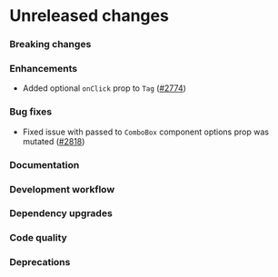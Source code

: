 # Unreleased changes

### Breaking changes

### Enhancements

- Added optional `onClick` prop to `Tag` ([#2774](https://github.com/Shopify/polaris-react/pull/2774))

### Bug fixes

- Fixed issue with passed to `ComboBox` component options prop was mutated ([#2818](https://github.com/Shopify/polaris-react/pull/2818))

### Documentation

### Development workflow

### Dependency upgrades

### Code quality

### Deprecations
